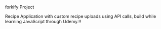 forkify Project

Recipe Application with custom recipe uploads using API calls, build while learning JavaScript through Udemy.!!
